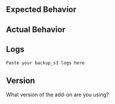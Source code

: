 ## Expected Behavior

## Actual Behavior

## Logs

```
Paste your backup_s3 logs here
```

## Version

What version of the add-on are you using?